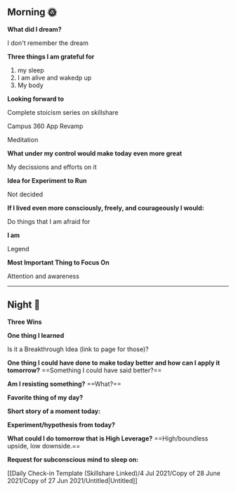 ## Morning 🌞

**What did I dream?**

I don't remember the dream

**Three things I am grateful for**

1. my sleep
2. I am alive and wakedp up
3. My body

  

**Looking forward to**

Complete stoicism series on skillshare

Campus 360 App Revamp

Meditation

**What under my control would make today even more great**

My decissions and efforts on it

**Idea for Experiment to Run**

Not decided

**If I lived even more consciously, freely, and courageously I would:**

Do things that I am afraid for

**I am**

Legend

**Most Important Thing to Focus On**

Attention and awareness

  

---

## Night 🌛

**Three Wins**

  

**One thing I learned**

  

Is it a Breakthrough Idea (link to page for those)?

  

**One thing I could have done to make today better and how can I apply it tomorrow?** ==Something I could have said better?==

  

**Am I resisting something?** ==What?==

  

**Favorite thing of my day?**

  

**Short story of a moment today:**

  

**Experiment/hypothesis from today?**

  

**What could I do tomorrow that is High Leverage?** ==High/boundless upside, low downside.==

  

**Request for subconscious mind to sleep on:**

[[Daily Check-in Template (Skillshare Linked)/4 Jul 2021/Copy of 28 June 2021/Copy of 27 Jun 2021/Untitled|Untitled]]
